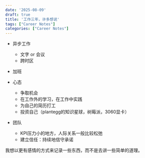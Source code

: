```yaml
---
date: '2025-08-09'
draft: true
title: '工作三年，许多想说'
tags: ["Career Notes"]
categories: ["Career Notes"]
---
```


- 异步工作
    - 文字 or 会议
    - 跨时区

- 加班
- 心态
    - 争取机会
    - 在工作外的学习，在工作中实践
    - 为自己的简历打工
    - 投资自己（plantegg的知识星球，树莓派，3060显卡）

- 团队
    - KPI压力小的地方，人际关系一般比较松弛
    - 建立信任：持续地信守承诺

我想以更有感情的方式来记录一些东西，而不是去讲一些简单的道理。

